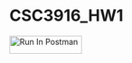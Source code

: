 # CSC3916_HW1

[<img src="https://run.pstmn.io/button.svg" alt="Run In Postman" style="width: 128px; height: 32px;">](https://app.getpostman.com/run-collection/41592015-7c561367-04ae-4c3d-a7a0-d95a2f8fc456?action=collection%2Ffork&source=rip_markdown&collection-url=entityId%3D41592015-7c561367-04ae-4c3d-a7a0-d95a2f8fc456%26entityType%3Dcollection%26workspaceId%3Df4ef18fc-b42e-418d-8970-c50dd80722f3#?env%5Bahuynh-hw1%5D=W3sia2V5IjoiZWNob19ib2R5IiwidmFsdWUiOiJ7XCJtZXNzYWdlXCI6IFwiSGVsbG8gV29ybGQgQ1UgRGVudmVyXCJ9IiwiZW5hYmxlZCI6dHJ1ZSwidHlwZSI6ImRlZmF1bHQiLCJzZXNzaW9uVmFsdWUiOiJ7XCJtZXNzYWdlXCI6IFwiSGVsbG8gV29ybGQgQ1UgRGVudmVyXCJ9IiwiY29tcGxldGVTZXNzaW9uVmFsdWUiOiJ7XCJtZXNzYWdlXCI6IFwiSGVsbG8gV29ybGQgQ1UgRGVudmVyXCJ9Iiwic2Vzc2lvbkluZGV4IjowfV0=)